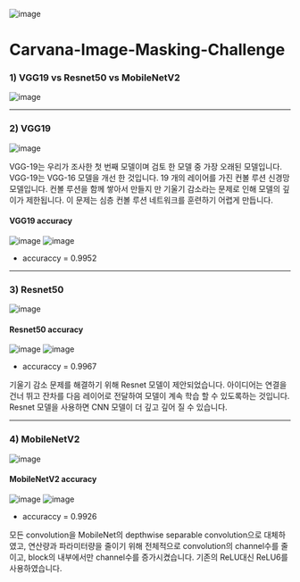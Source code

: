 ![image](https://user-images.githubusercontent.com/57089832/121043182-5c9f7f80-c7ef-11eb-92a0-f82a9d727bf7.png)

# Carvana-Image-Masking-Challenge

### 1) VGG19 vs Resnet50 vs MobileNetV2

![image](https://user-images.githubusercontent.com/57089832/121049934-23690e80-c7f3-11eb-9297-0919d189ad36.png)

_____________________________________________________________________________________________________________________
### 2) VGG19

![image](https://user-images.githubusercontent.com/57089832/121045768-ccfad080-c7f0-11eb-9d16-25433c01e407.png)

VGG-19는 우리가 조사한 첫 번째 모델이며 검토 한 모델 중 가장 오래된 모델입니다. VGG-19는 VGG-16 모델을 개선 한 것입니다. 19 개의 레이어를 가진 컨볼 루션 신경망 모델입니다. 컨볼 루션을 함께 쌓아서 만들지 만 기울기 감소라는 문제로 인해 모델의 깊이가 제한됩니다. 이 문제는 심층 컨볼 루션 네트워크를 훈련하기 어렵게 만듭니다.

#### VGG19 accuracy

![image](https://user-images.githubusercontent.com/57089832/121054496-5e6d4100-c7f7-11eb-8d75-664f69076534.png)
![image](https://user-images.githubusercontent.com/57089832/121054570-7218a780-c7f7-11eb-8bf2-437550ead56f.png)

- accuraccy = 0.9952

______________________________________________________________________________________________________________________
### 3) Resnet50

![image](https://user-images.githubusercontent.com/57089832/121047689-44c8fb00-c7f1-11eb-8b52-9e487cac1368.png)

#### Resnet50 accuracy

![image](https://user-images.githubusercontent.com/57089832/121053933-d424dd00-c7f6-11eb-85c3-0c18ca4eb440.png)
![image](https://user-images.githubusercontent.com/57089832/121054167-0d5d4d00-c7f7-11eb-8acd-c272191ab367.png)

- accuraccy = 0.9967

기울기 감소 문제를 해결하기 위해 Resnet 모델이 제안되었습니다. 아이디어는 연결을 건너 뛰고 잔차를 다음 레이어로 전달하여 모델이 계속 학습 할 수 있도록하는 것입니다. Resnet 모델을 사용하면 CNN 모델이 더 깊고 깊어 질 수 있습니다.

_______________________________________________________________________________________________________________________
### 4) MobileNetV2

![image](https://user-images.githubusercontent.com/57089832/121052880-c15dd880-c7f5-11eb-943e-10d9777a54aa.png)

#### MobileNetV2 accuracy

![image](https://user-images.githubusercontent.com/57089832/121055033-e18e9700-c7f7-11eb-819b-1882fecf7f6e.png)
![image](https://user-images.githubusercontent.com/57089832/121055217-084ccd80-c7f8-11eb-9317-957b7d1fcf35.png)

- accuraccy = 0.9926

모든 convolution을 MobileNet의 depthwise separable convolution으로 대체하였고, 연산량과 파라미터량을 줄이기 위해 전체적으로 convolution의 channel수를 줄이고, block의 내부에서만 channel수를 증가시켰습니다. 기존의 ReLU대신 ReLU6를 사용하였습니다.







